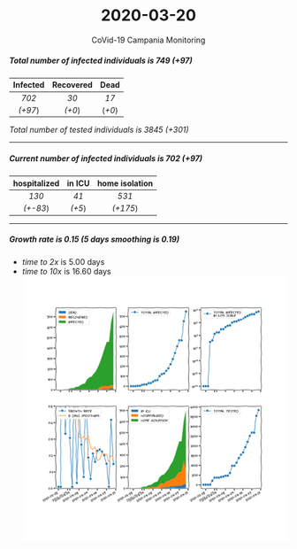 <div align='center'>

# 2020-03-20
CoVid-19 Campania Monitoring
</div>

##### Total number of infected individuals is 749 (+97)
Infected | Recovered | Dead
:---: | :---: | :---:
*702* | *30* | *17*
*(+97*) | *(+0*) | (*+0*)

*Total number of tested individuals is 3845 (+301)*
***
##### Current number of infected individuals is 702 (+97)
hospitalized | in ICU | home isolation
:---: | :---: | :---:
*130* |*41* |*531*
*(+-83*) |*(+5*) |*(+175*)
***
##### Growth rate is 0.15 (5 days smoothing is 0.19)
- *time to 2x* is 5.00 days
- *time to 10x* is 16.60 days
![stats][stats]

[stats]: stats_Campania.png
